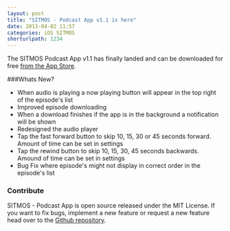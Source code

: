 ```yaml
---
layout: post
title: "SITMOS - Podcast App v1.1 is here"
date: 2013-04-02 11:57
categories: iOS SITMOS
shorturlpath: 1234
---
```


The SITMOS Podcast App v1.1 has finally landed and can be downloaded for free [from the App Store](https://itunes.apple.com/gb/app/sitmos-podcast-app/id567269025?mt=8).

###Whats New?

- When audio is playing a now playing button will appear in the top right of the episode's list
- Improved episode downloading
- When a download finishes if the app is in the background a notification will be shown
- Redesigned the audio player
- Tap the fast forward button to skip 10, 15, 30 or 45 seconds forward. Amount of time can be set in settings
- Tap the rewind button to skip 10, 15, 30, 45 seconds backwards. Amound of time can be set in settings
- Bug Fix where episode's might not display in correct order in the episode's list

### Contribute

SITMOS - Podcast App is open source released under the MIT License. If you want to fix bugs, implement a new feature or request a new feature head over to the [Github repository](https://github.com/tomdiggle/sitmos).